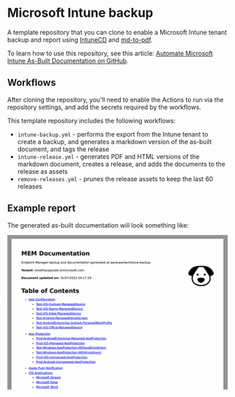 # Microsoft Intune backup

A template repository that you can clone to enable a Microsoft Intune tenant backup and report using [IntuneCD](https://github.com/almenscorner/IntuneCD) and [md-to-pdf](https://github.com/simonhaenisch/md-to-pdf).

To learn how to use this repository, see this article: [Automate Microsoft Intune As-Built Documentation on GitHub](https://stealthpuppy.com/automate-intune-documentation-github/).

## Workflows

After cloning the repository, you'll need to enable the Actions to run via the repository settings, and add the secrets required by the workflows.

This template repository includes the following workflows:

* `intune-backup.yml` - performs the export from the Intune tenant to create a backup, and generates a markdown version of the as-built document, and tags the release
* `intune-release.yml` - generates PDF and HTML versions of the markdown document, creates a release, and adds the documents to the release as assets
* `remove-releases.yml` - prunes the release assets to keep the last 60 releases

## Example report

The generated as-built documentation will look something like:

![As-built documentation screenshot](asbuilt-sample.png)
